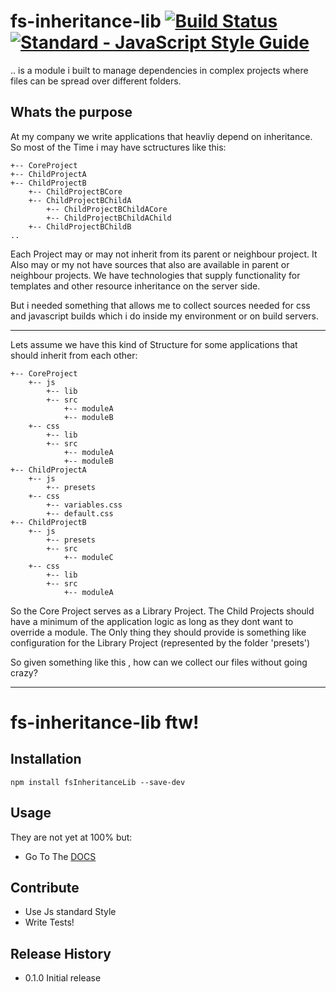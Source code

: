 # fs-inheritance-lib [![Build Status](https://travis-ci.org/juicyarts/fs-inheritance-lib.svg?branch=master)](https://travis-ci.org/juicyarts/fs-inheritance-lib) [![Standard - JavaScript Style Guide](https://img.shields.io/badge/code%20style-standard-brightgreen.svg)](http://standardjs.com/)
.. is a module i built to manage dependencies in complex projects where files can be spread over different folders.

## Whats the purpose
At my company we write applications that heavliy depend on inheritance.
So most of the Time i may have sctructures like this:

```
+-- CoreProject
+-- ChildProjectA
+-- ChildProjectB
    +-- ChildProjectBCore
    +-- ChildProjectBChildA
        +-- ChildProjectBChildACore
        +-- ChildProjectBChildAChild
    +-- ChildProjectBChildB
..
``` 

Each Project may or may not inherit from its parent or neighbour project.
It Also may or my not have sources that also are available in parent or neighbour projects.
We have technologies that supply functionality for templates and other resource inheritance on the server side.

But i needed something that allows me to collect sources needed for css and javascript builds which i do inside my environment 
or on build servers.

----

Lets assume we have this kind of Structure for some applications that should inherit from each other:
```
+-- CoreProject
    +-- js
        +-- lib
        +-- src
            +-- moduleA
            +-- moduleB
    +-- css
        +-- lib
        +-- src
            +-- moduleA
            +-- moduleB
+-- ChildProjectA
    +-- js
        +-- presets
    +-- css
        +-- variables.css
        +-- default.css
+-- ChildProjectB
    +-- js
        +-- presets
        +-- src
            +-- moduleC
    +-- css
        +-- lib
        +-- src
            +-- moduleA
``` 
So the Core Project serves as a Library Project.
The Child Projects should have a minimum of the application logic as long as they dont want to override a module.
The Only thing they should provide is something like configuration for the Library Project (represented by the folder 'presets')

So given something like this , how can we collect our files without going crazy?

---

# fs-inheritance-lib ftw! 

## Installation
```
npm install fsInheritanceLib --save-dev
````

## Usage
They are not yet at 100% but:
* Go To The [DOCS](Docs.md)

## Contribute
* Use Js standard Style
* Write Tests!

## Release History

* 0.1.0 Initial release